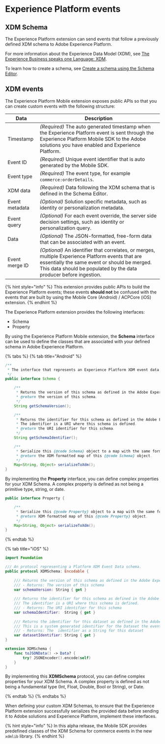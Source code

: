 # Experience Platform events

## XDM Schema

The Experience Platform extension can send events that follow a previously defined XDM schema to Adobe Experience Platform. 

For more information about the Experience Data Model (XDM), see [The Experience Business speaks one Language: XDM](https://www.adobe.io/open/standards/xdm.html).

To learn how to create a schema, see [Create a schema using the Schema Editor](https://www.adobe.io/apis/experienceplatform/home/tutorials/alltutorials.html#!api-specification/markdown/narrative/tutorials/schema_editor_tutorial/schema_editor_tutorial.md).

## XDM events

The Experience Platform Mobile extension exposes public APIs so that you can create custom events with the following structure:

| Data           | Description                                                  |
| -------------- | ------------------------------------------------------------ |
| Timestamp      | _(Required)_ The auto generated timestamp when the Experience Platform event is sent through the Experience Platform Mobile SDK to the Adobe solutions you have enabled and Experience Platform. |
| Event ID       | _(Required)_ Unique event identifier that is auto generated by the Mobile SDK. |
| Event type     | _(Required)_ The event type, for example `commerce:orderDetails`. |
| XDM data       | _(Required)_ Data following the XDM schema that is defined in the Schema Editor. |
| Event metadata | _(Optional)_ Solution specific metadata, such as identity or personalization metadata. |
| Event query    | _(Optional)_ For each event override, the server side decision settings, such as identity or personalization query. |
| Data           | _(Optional)_ The JSON-formatted, free-form data that can be associated with an event. |
| Event merge ID | _(Optional)_ An identifier that correlates, or merges, multiple Experience Platform events that are essentially the same event or should be merged. This data should be populated by the data producer before ingestion. |

{% hint style="info" %}
This extension provides public APIs to build the Experience Platform events; these events **should not** be confused with the events that are built by using the Mobile Core (Android) / ACPCore (iOS) extension.
{% endhint %}

The Experience Platform extension provides the following interfaces:

- Schema
- Property

By using the Experience Platform Mobile extension, the **Schema** interface can be used to define the classes that are associated with your defined schema in Adobe Experience Platform.



{% tabs %}
{% tab title="Android" %}

```java
/**
 * The interface that represents an Experience Platform XDM event data schema.
 */
public interface Schema {

    /**
     * Returns the version of this schema as defined in the Adobe Experience Platform.
     * @return the version of this schema.
     */
    String getSchemaVersion();

    /**
     * Returns the identifier for this schema as defined in the Adobe Experience Platform.
     * The identifier is a URI where this schema is defined.
     * @return the URI identifier for this schema.
     */
    String getSchemaIdentifier();

    /**
     * Serialize this {@code Schema} object to a map with the same format as its XDM schema.
     * @return the XDM-formatted map of this {@code Schema} object.
     */
    Map<String, Object> serializeToXdm();
}
```

By implementing the **Property** interface, you can define complex properties for your XDM Schema. A complex property is defined as not being a primitive type, string, or date.

```java
public interface Property {

    /**
     * Serialize this {@code Property} object to a map with the same format as its XDM schema.
     * @return XDM-formatted map of this {@code Property} object.
     */
    Map<String, Object> serializeToXdm();
}
```

{% endtab %}

{% tab title="iOS" %}

```swift
import Foundation

/// An protocol representing a Platform XDM Event Data schema.
public protocol XDMSchema: Encodable {
    
    /// Returns the version of this schema as defined in the Adobe Experience Platform.
    /// - Returns: The version of this schema
    var schemaVersion: String { get }
    
    /// Returns the identifier for this schema as defined in the Adobe Experience Platform.
    /// The identifier is a URI where this schema is defined.
    /// - Returns: The URI identifier for this schema
    var schemaIdentifier:  String { get }
    
    /// Returns the identifier for this dataset as defined in the Adobe Experience Platform.
    /// This is a system generated identifier for the Dataset the event belongs to.
    /// - Returns: The  identifier as a String for this dataset
    var datasetIdentifier: String { get }
}

extension XDMSchema {
    func toJSONData() -> Data? {
        try? JSONEncoder().encode(self)
    }
}
```

By implementing this **XDMSchema** protocol, you can define complex properties for your XDM Schema. A complex property is defined as not being a fundamental  type (Int, Float, Double, Bool or String), or Date.

{% endtab %}
{% endtabs %}

When defining your custom XDM Schemas, to ensure that the Experience Platform extension successfully serializes the provided data before sending it to Adobe solutions and Experience Platform, implement these interfaces.

{% hint style="info" %}
In this alpha release, the Mobile SDK provides predefined classes of the XDM Schema for commerce events in the new `xdmlib` library.
{% endhint %}



